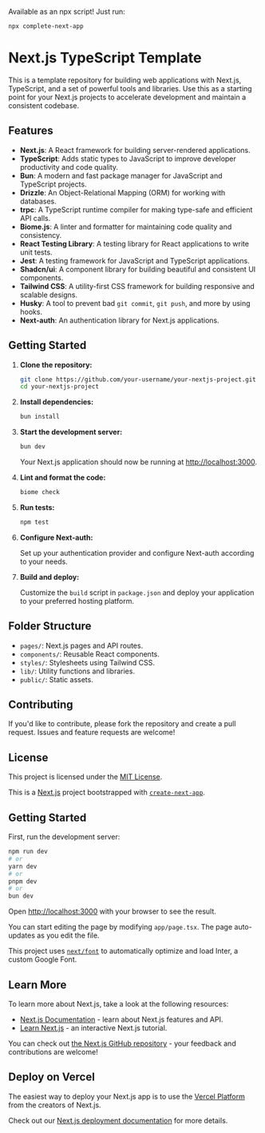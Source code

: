 Available as an npx script! Just run:
```
npx complete-next-app
```

# Next.js TypeScript Template

This is a template repository for building web applications with Next.js, TypeScript, and a set of powerful tools and libraries. Use this as a starting point for your Next.js projects to accelerate development and maintain a consistent codebase.

## Features

- **Next.js**: A React framework for building server-rendered applications.
- **TypeScript**: Adds static types to JavaScript to improve developer productivity and code quality.
- **Bun**: A modern and fast package manager for JavaScript and TypeScript projects.
- **Drizzle**: An Object-Relational Mapping (ORM) for working with databases.
- **trpc**: A TypeScript runtime compiler for making type-safe and efficient API calls.
- **Biome.js**: A linter and formatter for maintaining code quality and consistency.
- **React Testing Library**: A testing library for React applications to write unit tests.
- **Jest**: A testing framework for JavaScript and TypeScript applications.
- **Shadcn/ui**: A component library for building beautiful and consistent UI components.
- **Tailwind CSS**: A utility-first CSS framework for building responsive and scalable designs.
- **Husky**: A tool to prevent bad `git commit`, `git push`, and more by using hooks.
- **Next-auth**: An authentication library for Next.js applications.

## Getting Started

1. **Clone the repository:**

    ```bash
    git clone https://github.com/your-username/your-nextjs-project.git
    cd your-nextjs-project
    ```

2. **Install dependencies:**

    ```bash
    bun install
    ```

3. **Start the development server:**

    ```bash
    bun dev
    ```

    Your Next.js application should now be running at [http://localhost:3000](http://localhost:3000).

4. **Lint and format the code:**

    ```bash
    biome check
    ```

5. **Run tests:**

    ```bash
    npm test
    ```

6. **Configure Next-auth:**

    Set up your authentication provider and configure Next-auth according to your needs.

7. **Build and deploy:**

    Customize the `build` script in `package.json` and deploy your application to your preferred hosting platform.

## Folder Structure

- `pages/`: Next.js pages and API routes.
- `components/`: Reusable React components.
- `styles/`: Stylesheets using Tailwind CSS.
- `lib/`: Utility functions and libraries.
- `public/`: Static assets.

## Contributing

If you'd like to contribute, please fork the repository and create a pull request. Issues and feature requests are welcome!

## License

This project is licensed under the [MIT License](LICENSE).



This is a [Next.js](https://nextjs.org/) project bootstrapped with [`create-next-app`](https://github.com/vercel/next.js/tree/canary/packages/create-next-app).

## Getting Started

First, run the development server:

```bash
npm run dev
# or
yarn dev
# or
pnpm dev
# or
bun dev
```

Open [http://localhost:3000](http://localhost:3000) with your browser to see the result.

You can start editing the page by modifying `app/page.tsx`. The page auto-updates as you edit the file.

This project uses [`next/font`](https://nextjs.org/docs/basic-features/font-optimization) to automatically optimize and load Inter, a custom Google Font.

## Learn More

To learn more about Next.js, take a look at the following resources:

- [Next.js Documentation](https://nextjs.org/docs) - learn about Next.js features and API.
- [Learn Next.js](https://nextjs.org/learn) - an interactive Next.js tutorial.

You can check out [the Next.js GitHub repository](https://github.com/vercel/next.js/) - your feedback and contributions are welcome!

## Deploy on Vercel

The easiest way to deploy your Next.js app is to use the [Vercel Platform](https://vercel.com/new?utm_medium=default-template&filter=next.js&utm_source=create-next-app&utm_campaign=create-next-app-readme) from the creators of Next.js.

Check out our [Next.js deployment documentation](https://nextjs.org/docs/deployment) for more details.
